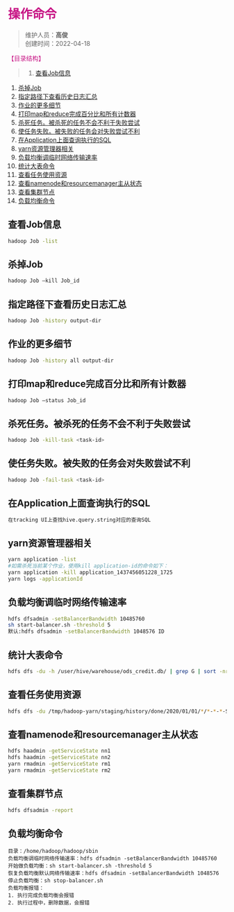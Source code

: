# <font color=#C71585>操作命令</font>
>维护人员：**高俊**  
>创建时间：2022-04-18

<font color=#C71585>【目录结构】</font>   
>1. [查看Job信息](#查看Job信息 "查看Job信息")
1. [杀掉Job](#杀掉Job"杀掉Job")
1. [指定路径下查看历史日志汇总](#指定路径下查看历史日志汇总 "指定路径下查看历史日志汇总")
1. [作业的更多细节](#作业的更多细节 "作业的更多细节")
1. [打印map和reduce完成百分比和所有计数器](#打印map和reduce完成百分比和所有计数器 "打印map和reduce完成百分比和所有计数器")
1. [杀死任务。被杀死的任务不会不利于失败尝试](#杀死任务。被杀死的任务不会不利于失败尝试 "杀死任务。被杀死的任务不会不利于失败尝试")
1. [使任务失败。被失败的任务会对失败尝试不利](#使任务失败。被失败的任务会对失败尝试不利 "使任务失败。被失败的任务会对失败尝试不利")
1. [在Application上面查询执行的SQL](#在Application上面查询执行的SQL "在Application上面查询执行的SQL")
1. [yarn资源管理器相关](#yarn资源管理器相关 "yarn资源管理器相关")
1. [负载均衡调临时网络传输速率](#负载均衡调临时网络传输速率 "负载均衡调临时网络传输速率")
1. [统计大表命令](#统计大表命令 "统计大表命令")
1. [查看任务使用资源](#查看任务使用资源 "查看任务使用资源")
1. [查看namenode和resourcemanager主从状态](#查看namenode和resourcemanager主从状态 "查看namenode和resourcemanager主从状态")
1. [查看集群节点](#查看集群节点 "查看集群节点")
1. [负载均衡命令](#负载均衡命令 "负载均衡命令")


## 查看Job信息
``` sh
hadoop Job -list
```
## 杀掉Job
``` sh
hadoop Job –kill Job_id
```
## 指定路径下查看历史日志汇总
``` sh
hadoop Job -history output-dir
```
## 作业的更多细节
``` sh
hadoop Job -history all output-dir
```
## 打印map和reduce完成百分比和所有计数器
``` sh
hadoop Job –status Job_id
```
## 杀死任务。被杀死的任务不会不利于失败尝试
``` sh
hadoop Job -kill-task <task-id>
```
## 使任务失败。被失败的任务会对失败尝试不利
``` sh
hadoop Job -fail-task <task-id>
```
## 在Application上面查询执行的SQL
``` sh
在tracking UI上查找hive.query.string对应的查询SQL
```
## yarn资源管理器相关
``` sh
yarn application -list
#如需杀死当前某个作业，使用kill application-id的命令如下：
yarn application -kill application_1437456051228_1725
yarn logs -applicationId
```
## 负载均衡调临时网络传输速率
``` sh
hdfs dfsadmin -setBalancerBandwidth 10485760
sh start-balancer.sh -threshold 5
默认:hdfs dfsadmin -setBalancerBandwidth 1048576 ID
```
## 统计大表命令
``` sh
hdfs dfs -du -h /user/hive/warehouse/ods_credit.db/ | grep G | sort -nr
```
## 查看任务使用资源
``` sh
hdfs dfs -du /tmp/hadoop-yarn/staging/history/done/2020/01/01/*/*-*-*-SUCCEEDED* | awk -F '-' '{print $2,$(NF-4),$(NF-3)}' | awk '{if ($2>100) {print $1,$2,$3}}'
```
## 查看namenode和resourcemanager主从状态
``` sh
hdfs haadmin -getServiceState nn1
hdfs haadmin -getServiceState nn2
yarn rmadmin -getServiceState rm1
yarn rmadmin -getServiceState rm2
```
## 查看集群节点
``` sh
hdfs dfsadmin -report
```
## 负载均衡命令
```
目录：/home/hadoop/hadoop/sbin
负载均衡调临时网络传输速率：hdfs dfsadmin -setBalancerBandwidth 10485760
开始做负载均衡：sh start-balancer.sh -threshold 5
恢复负载均衡默认网络传输速率：hdfs dfsadmin -setBalancerBandwidth 1048576
停止负载均衡：sh stop-balancer.sh
负载均衡报错：
1. 执行完成负载均衡会报错
2. 执行过程中，删除数据，会报错
```
